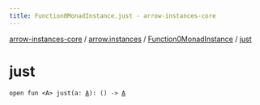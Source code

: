 ```yaml
---
title: Function0MonadInstance.just - arrow-instances-core
---
```


[arrow-instances-core](../../index.html) / [arrow.instances](../index.html) / [Function0MonadInstance](index.html) / [just](./just.html)

# just

`open fun <A> just(a: `[`A`](just.html#A)`): () -> `[`A`](just.html#A)